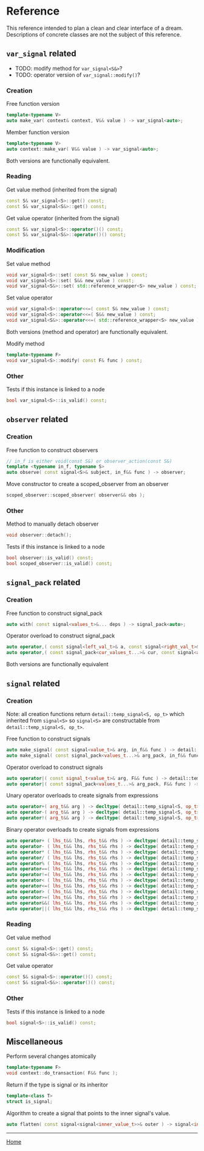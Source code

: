 # Reference

This reference intended to plan a clean and clear interface of a dream.
Descriptions of concrete classes are not the subject of this reference.

## `var_signal` related

* TODO: modify method for `var_signal<S&>`?
* TODO: operator version of `var_signal::modify()`?

### Creation

Free function version

```cpp
template<typename V>
auto make_var( context& context, V&& value ) -> var_signal<auto>;
```

Member function version

```cpp
template<typename V>
auto context::make_var( V&& value ) -> var_signal<auto>;
```

Both versions are functionally equivalent.

### Reading

Get value method (inherited from the signal)

```cpp
const S& var_signal<S>::get() const;
const S& var_signal<S&>::get() const;
```

Get value operator (inherited from the signal)

```cpp
const S& var_signal<S>::operator()() const;
const S& var_signal<S&>::operator()() const;
```

### Modification

Set value method

```cpp
void var_signal<S>::set( const S& new_value ) const;
void var_signal<S>::set( S&& new_value ) const;
void var_signal<S&>::set( std::reference_wrapper<S> new_value ) const;
```

Set value operator

```cpp
void var_signal<S>::operator<<=( const S& new_value ) const;
void var_signal<S>::operator<<=( S&& new_value ) const;
void var_signal<S&>::operator<<=( std::reference_wrapper<S> new_value ) const;
```

Both versions (method and operator) are functionally equivalent.

Modify method

```cpp
template<typename F>
void var_signal<S>::modify( const F& func ) const;
```

### Other

Tests if this instance is linked to a node

```cpp
bool var_signal<S>::is_valid() const;
```

## `observer` related

### Creation

Free function to construct observers

```cpp
// in_f is either void(const S&) or observer_action(const S&)
template <typename in_f, typename S>
auto observe( const signal<S>& subject, in_f&& func ) -> observer;
```

Move constructor to create a scoped_observer from an observer

```cpp
scoped_observer::scoped_observer( observer&& obs );
```

### Other

Method to manually detach observer

```cpp
void observer::detach();
```

Tests if this instance is linked to a node

```cpp
bool observer::is_valid() const;
bool scoped_observer::is_valid() const;
```

## `signal_pack` related

### Creation

Free function to construct signal_pack

```cpp
auto with( const signal<values_t>&... deps ) -> signal_pack<auto>;
```

Operator overload to construct signal_pack

```cpp
auto operator,( const signal<left_val_t>& a, const signal<right_val_t>& b ) -> signal_pack<auto>;
auto operator,( const signal_pack<cur_values_t...>& cur, const signal<append_value_t>& append ) -> signal_pack<auto>;
```

Both versions are functionally equivalent

## `signal` related

### Creation

Note: all creation functions return `detail::temp_signal<S, op_t>` which inherited from
`signal<S>` so `signal<S>` are constructable from `detail::temp_signal<S, op_t>`.

Free function to construct signals

```cpp
auto make_signal( const signal<value_t>& arg, in_f&& func ) -> detail::temp_signal<S, op_t>
auto make_signal( const signal_pack<values_t...>& arg_pack, in_f&& func ) -> detail::temp_signal<S, op_t>
```

Operator overload to construct signals

```cpp
auto operator|( const signal_t<value_t>& arg, F&& func ) -> detail::temp_signal<S, op_t>;
auto operator|( const signal_pack<values_t...>& arg_pack, F&& func ) -> detail::temp_signal<S, op_t>;
```

Unary operator overloads to create signals from expressions

```cpp
auto operator+( arg_t&& arg ) -> decltype( detail::temp_signal<S, op_t> );
auto operator-( arg_t&& arg ) -> decltype( detail::temp_signal<S, op_t> );
auto operator!( arg_t&& arg ) -> decltype( detail::temp_signal<S, op_t> );
```

Binary operator overloads to create signals from expressions

```cpp
auto operator+ ( lhs_t&& lhs, rhs_t&& rhs ) -> decltype( detail::temp_signal<S, op_t> );
auto operator- ( lhs_t&& lhs, rhs_t&& rhs ) -> decltype( detail::temp_signal<S, op_t> );
auto operator* ( lhs_t&& lhs, rhs_t&& rhs ) -> decltype( detail::temp_signal<S, op_t> );
auto operator/ ( lhs_t&& lhs, rhs_t&& rhs ) -> decltype( detail::temp_signal<S, op_t> );
auto operator% ( lhs_t&& lhs, rhs_t&& rhs ) -> decltype( detail::temp_signal<S, op_t> );
auto operator==( lhs_t&& lhs, rhs_t&& rhs ) -> decltype( detail::temp_signal<S, op_t> );
auto operator!=( lhs_t&& lhs, rhs_t&& rhs ) -> decltype( detail::temp_signal<S, op_t> );
auto operator< ( lhs_t&& lhs, rhs_t&& rhs ) -> decltype( detail::temp_signal<S, op_t> );
auto operator<=( lhs_t&& lhs, rhs_t&& rhs ) -> decltype( detail::temp_signal<S, op_t> );
auto operator> ( lhs_t&& lhs, rhs_t&& rhs ) -> decltype( detail::temp_signal<S, op_t> );
auto operator>=( lhs_t&& lhs, rhs_t&& rhs ) -> decltype( detail::temp_signal<S, op_t> );
auto operator&&( lhs_t&& lhs, rhs_t&& rhs ) -> decltype( detail::temp_signal<S, op_t> );
auto operator||( lhs_t&& lhs, rhs_t&& rhs ) -> decltype( detail::temp_signal<S, op_t> );
```

### Reading

Get value method

```cpp
const S& signal<S>::get() const;
const S& signal<S&>::get() const;
```

Get value operator

```cpp
const S& signal<S>::operator()() const;
const S& signal<S&>::operator()() const;
```

### Other

Tests if this instance is linked to a node

```cpp
bool signal<S>::is_valid() const;
```

## Miscellaneous

Perform several changes atomically

```cpp
template<typename F>
void context::do_transaction( F&& func );
```

Return if the type is signal or its inheritor

```cpp
template<class T>
struct is_signal;
```

Algorithm to create a signal that points to the inner signal's value.

```cpp
auto flatten( const signal<signal<inner_value_t>>& outer ) -> signal<inner_value_t>;
```


---------------

[Home](readme.md#reference)
